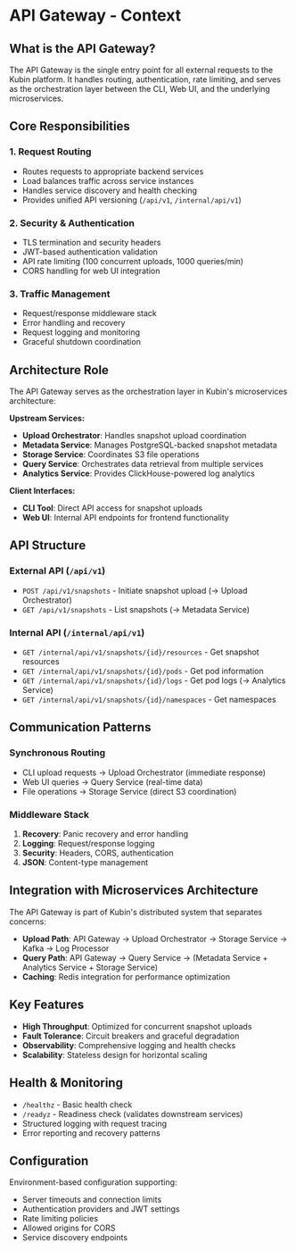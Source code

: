 # API Gateway - Context

## What is the API Gateway?

The API Gateway is the single entry point for all external requests to the Kubin platform. It handles routing, authentication, rate limiting, and serves as the orchestration layer between the CLI, Web UI, and the underlying microservices.

## Core Responsibilities

### 1. Request Routing

- Routes requests to appropriate backend services
- Load balances traffic across service instances
- Handles service discovery and health checking
- Provides unified API versioning (`/api/v1`, `/internal/api/v1`)

### 2. Security & Authentication

- TLS termination and security headers
- JWT-based authentication validation
- API rate limiting (100 concurrent uploads, 1000 queries/min)
- CORS handling for web UI integration

### 3. Traffic Management

- Request/response middleware stack
- Error handling and recovery
- Request logging and monitoring
- Graceful shutdown coordination

## Architecture Role

The API Gateway serves as the orchestration layer in Kubin's microservices architecture:

**Upstream Services:**

- **Upload Orchestrator**: Handles snapshot upload coordination
- **Metadata Service**: Manages PostgreSQL-backed snapshot metadata
- **Storage Service**: Coordinates S3 file operations
- **Query Service**: Orchestrates data retrieval from multiple services
- **Analytics Service**: Provides ClickHouse-powered log analytics

**Client Interfaces:**

- **CLI Tool**: Direct API access for snapshot uploads
- **Web UI**: Internal API endpoints for frontend functionality

## API Structure

### External API (`/api/v1`)

- `POST /api/v1/snapshots` - Initiate snapshot upload (→ Upload Orchestrator)
- `GET /api/v1/snapshots` - List snapshots (→ Metadata Service)

### Internal API (`/internal/api/v1`)

- `GET /internal/api/v1/snapshots/{id}/resources` - Get snapshot resources
- `GET /internal/api/v1/snapshots/{id}/pods` - Get pod information
- `GET /internal/api/v1/snapshots/{id}/logs` - Get pod logs (→ Analytics Service)
- `GET /internal/api/v1/snapshots/{id}/namespaces` - Get namespaces

## Communication Patterns

### Synchronous Routing

- CLI upload requests → Upload Orchestrator (immediate response)
- Web UI queries → Query Service (real-time data)
- File operations → Storage Service (direct S3 coordination)

### Middleware Stack

1. **Recovery**: Panic recovery and error handling
2. **Logging**: Request/response logging
3. **Security**: Headers, CORS, authentication
4. **JSON**: Content-type management

## Integration with Microservices Architecture

The API Gateway is part of Kubin's distributed system that separates concerns:

- **Upload Path**: API Gateway → Upload Orchestrator → Storage Service → Kafka → Log Processor
- **Query Path**: API Gateway → Query Service → (Metadata Service + Analytics Service + Storage Service)
- **Caching**: Redis integration for performance optimization

## Key Features

- **High Throughput**: Optimized for concurrent snapshot uploads
- **Fault Tolerance**: Circuit breakers and graceful degradation
- **Observability**: Comprehensive logging and health checks
- **Scalability**: Stateless design for horizontal scaling

## Health & Monitoring

- `/healthz` - Basic health check
- `/readyz` - Readiness check (validates downstream services)
- Structured logging with request tracing
- Error reporting and recovery patterns

## Configuration

Environment-based configuration supporting:

- Server timeouts and connection limits
- Authentication providers and JWT settings
- Rate limiting policies
- Allowed origins for CORS
- Service discovery endpoints

